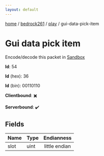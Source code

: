 ```yaml
---
layout: default
---
```


[home](/)  /  [bedrock261](/protocol/bedrock261)  /  [play](/protocol/bedrock261/play)  /  gui-data-pick-item

# Gui data pick item

Encode/decode this packet in [Sandbox](../../../sandbox/bedrock261#Play.GuiDataPickItem)

**Id**: 54

**Id** (hex): 36

**Id** (bin): 00110110

**Clientbound**: ✖️

**Serverbound**: ✔️

## Fields

Name | Type | Endianness
---|---|:---:
slot | uint | little endian
